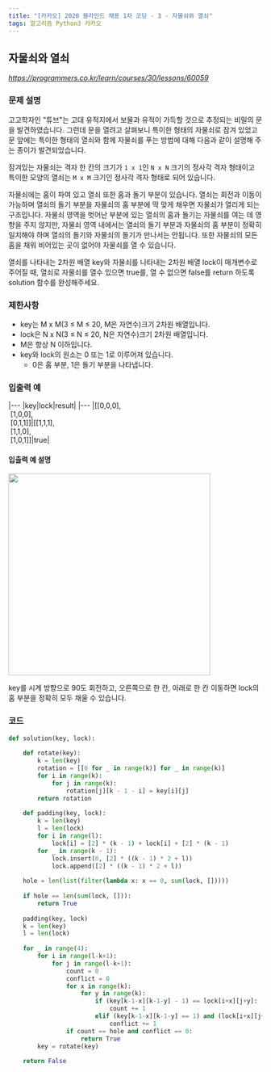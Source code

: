 ```yaml
---
title: "[카카오] 2020 블라인드 채용 1차 코딩 - 3 - 자물쇠와 열쇠"
tags: 알고리즘 Python3 카카오
---
```


## 자물쇠와 열쇠

*<https://programmers.co.kr/learn/courses/30/lessons/60059>*

### 문제 설명

고고학자인 "튜브"는 고대 유적지에서 보물과 유적이 가득할 것으로 추정되는 비밀의 문을 발견하였습니다. 그런데 문을 열려고 살펴보니 특이한 형태의 자물쇠로 잠겨 있었고 문 앞에는 특이한 형태의 열쇠와 함께 자물쇠를 푸는 방법에 대해 다음과 같이 설명해 주는 종이가 발견되었습니다.

잠겨있는 자물쇠는 격자 한 칸의 크기가 `1 x 1`인 `N x N` 크기의 정사각 격자 형태이고 특이한 모양의 열쇠는 `M x M` 크기인 정사각 격자 형태로 되어 있습니다.

자물쇠에는 홈이 파여 있고 열쇠 또한 홈과 돌기 부분이 있습니다. 열쇠는 회전과 이동이 가능하며 열쇠의 돌기 부분을 자물쇠의 홈 부분에 딱 맞게 채우면 자물쇠가 열리게 되는 구조입니다. 자물쇠 영역을 벗어난 부분에 있는 열쇠의 홈과 돌기는 자물쇠를 여는 데 영향을 주지 않지만, 자물쇠 영역 내에서는 열쇠의 돌기 부분과 자물쇠의 홈 부분이 정확히 일치해야 하며 열쇠의 돌기와 자물쇠의 돌기가 만나서는 안됩니다. 또한 자물쇠의 모든 홈을 채워 비어있는 곳이 없어야 자물쇠를 열 수 있습니다.

열쇠를 나타내는 2차원 배열 key와 자물쇠를 나타내는 2차원 배열 lock이 매개변수로 주어질 때, 열쇠로 자물쇠를 열수 있으면 true를, 열 수 없으면 false를 return 하도록 solution 함수를 완성해주세요.

### 제한사항

* key는 M x M(3 ≤ M ≤ 20, M은 자연수)크기 2차원 배열입니다.
* lock은 N x N(3 ≤ N ≤ 20, N은 자연수)크기 2차원 배열입니다.
* M은 항상 N 이하입니다.
* key와 lock의 원소는 0 또는 1로 이루어져 있습니다.
    * 0은 홈 부분, 1은 돌기 부분을 나타냅니다.

### 입출력 예

|---
|key|lock|result|
|---
|[[0,0,0],<br>&nbsp;[1,0,0],<br>&nbsp;[0,1,1]]|[[1,1,1],<br>&nbsp;[1,1,0],<br>&nbsp;[1,0,1]]|true|

#### 입출력 예 설명

<img src="https://grepp-programmers.s3.amazonaws.com/files/production/469703690b/79f2f473-5d13-47b9-96e0-a10e17b7d49a.jpg" width="400px">

key를 시계 방향으로 90도 회전하고, 오른쪽으로 한 칸, 아래로 한 칸 이동하면 lock의 홈 부분을 정확히 모두 채울 수 있습니다.

### 코드

``` python
def solution(key, lock):
    
    def rotate(key):
        k = len(key)
        rotation = [[0 for _ in range(k)] for _ in range(k)]
        for i in range(k):
            for j in range(k):
                rotation[j][k - 1 - i] = key[i][j]
        return rotation
    
    def padding(key, lock):
        k = len(key)
        l = len(lock)
        for i in range(l):
            lock[i] = [2] * (k - 1) + lock[i] + [2] * (k - 1)
        for _ in range(k - 1):
            lock.insert(0, [2] * ((k - 1) * 2 + l))
            lock.append([2] * ((k - 1) * 2 + l))
        
    hole = len(list(filter(lambda x: x == 0, sum(lock, []))))
    
    if hole == len(sum(lock, [])):
        return True
    
    padding(key, lock)
    k = len(key)
    l = len(lock)
    
    for _ in range(4):
        for i in range(l-k+1):
            for j in range(l-k+1):
                count = 0
                conflict = 0
                for x in range(k):
                    for y in range(k):
                        if (key[k-1-x][k-1-y] - 1) == lock[i+x][j+y]:
                            count += 1
                        elif (key[k-1-x][k-1-y] == 1) and (lock[i+x][j+y] == 1):
                            conflict += 1
                if count == hole and conflict == 0:
                    return True
        key = rotate(key)
    
    return False
```